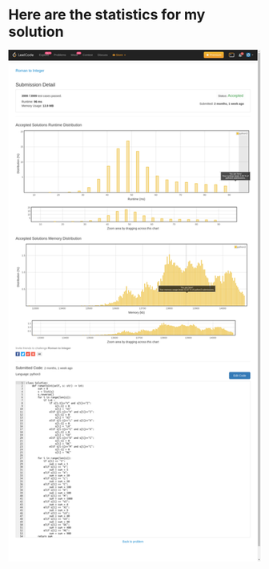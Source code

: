 # **Here are the statistics for my solution**
![Solution Stats](https://github.com/shashwatroy/Leetcode/blob/master/images/RomantoInteger.png)
